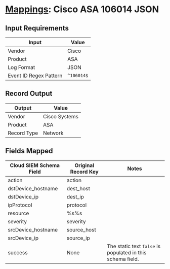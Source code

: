 # [Mappings](README.md): Cisco ASA 106014 JSON

## Input Requirements

|Input|Value|
|-----|-----|
|Vendor|Cisco|
|Product|ASA|
|Log Format|JSON|
|Event ID Regex Pattern|`^106014$`|

## Record Output

|Output|Value|
|------|-----|
|Vendor|Cisco Systems|
|Product|ASA|
|Record Type|Network|

## Fields Mapped

|Cloud SIEM Schema Field|Original Record Key|Notes|
|-----------------------|-------------------|-----|
|action|action||
|dstDevice_hostname|dest_host||
|dstDevice_ip|dest_ip||
|ipProtocol|protocol||
|resource|%s%s||
|severity|severity||
|srcDevice_hostname|source_host||
|srcDevice_ip|source_ip||
|success|None|The static text `false` is populated in this schema field.|

